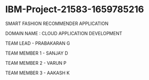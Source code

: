 # IBM-Project-21583-1659785216

SMART FASHION RECOMMENDER APPLICATION

DOMAIN NAME   : CLOUD APPLICATION DEVELOPMENT

TEAM LEAD     - PRABAKARAN G

TEAM MEMBER 1 - SANJAY D

TEAM MEMBER 2 - VARUN P

TEAM MEMBER 3 - AAKASH K
